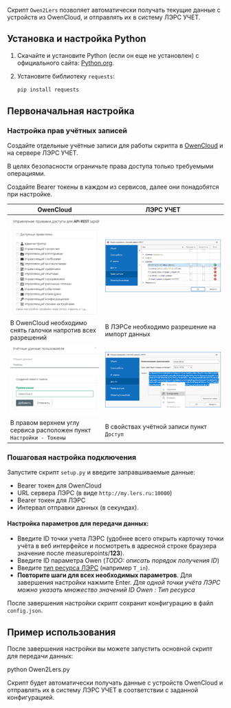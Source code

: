 Скрипт `Owen2Lers` позволяет автоматически получать текущие данные с устройств из OwenCloud, и отправлять их в систему ЛЭРС УЧЕТ.

## Установка и настройка Python

1. Скачайте и установите Python (если он еще не установлен) с официального сайта: [Python.org](https://www.python.org/).
2. Установите библиотеку `requests`:

   ```sh
   pip install requests
   ```
## Первоначальная настройка

### Настройка прав учётных записей

Создайте отдельные учётные записи для работы скрипта в [OwenCloud](https://web.owencloud.ru/) и на сервере ЛЭРС УЧЕТ.

В целях безопасности ограничьте права доступа только требуемыми операциями.

Создайте Bearer токены в каждом из сервисов, далее они понадобятся при настройке.




| OwenCloud | ЛЭРС УЧЕТ |
| ------ | ------ |
| ![owen_perm](/docs/owen_perm.png) | ![lers_perm](/docs/lers_perm.png) |
| В OwenCloud необходимо снять галочки напротив всех разрешений | В ЛЭРСе необходимо разрешение на импорт данных |
| ![owen_token](/docs/owen_token.png) | ![lers_token](/docs/lers_token.png) |
| В правом верхнем углу сервиса расположен пункт `Настройки - Токены` | В свойствах учётной записи пункт `Доступ` |

### Пошаговая настройка подключения

Запустите скрипт `setup.py` и введите заправшиваемые данные:

   - Bearer токен для OwenCloud
   - URL сервера ЛЭРС (в виде `http://my.lers.ru:10000`)
   - Bearer токен для ЛЭРС
   - Интервал отправки данных (в секундах).

#### Настройка параметров для передачи данных:
   - Введите ID точки учета ЛЭРС (удобнее всего открыть карточку точки учёта в веб интерфейсе и посмотреть в адресной строке браузера значение после measurepoints/**123**).
   - Введите ID параметра Owen (*TODO: описать порядок получения ID*)
   - Введите [тип ресурса ЛЭРС](https://docs.lers.ru/fw/api/Lers.Data.DataParameter.html) (например `T_in`).
   - **Повторите шаги для всех необходимых параметров**. Для завершения настройки нажмите Enter.
   *Для одной точки учёта ЛЭРС можно указать множество значений ID Owen : Тип ресурса*

После завершения настройки скрипт сохранит конфигурацию в файл `config.json`.

## Пример использования

После завершения настройки вы можете запустить основной скрипт для передачи данных:

python Owen2Lers.py

Скрипт будет автоматически получать данные с устройств OwenCloud и отправлять их в систему ЛЭРС УЧЕТ в соответствии с заданной конфигурацией.
